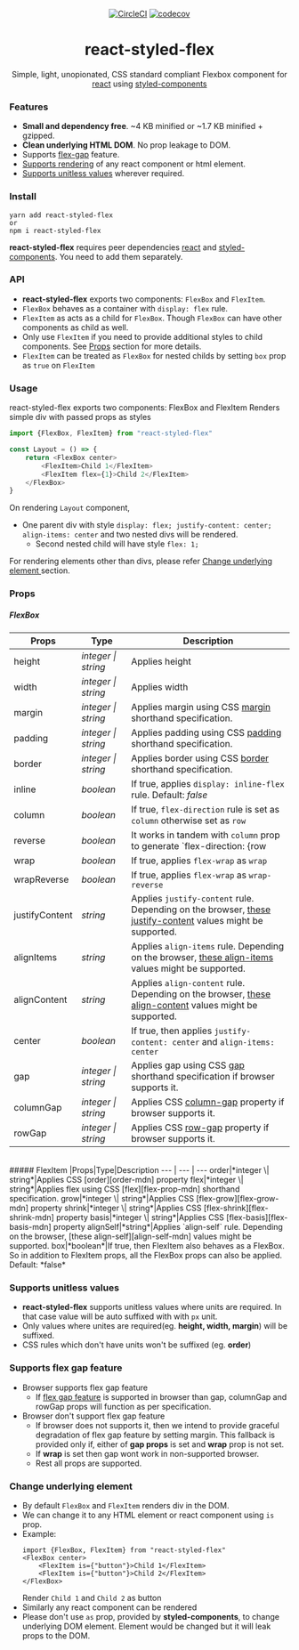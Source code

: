 <div align="center">
  
  [![CircleCI][build]][build-url]
  [![codecov][coverage]][coverage-url]
  
  # react-styled-flex
  Simple, light, unopionated, CSS standard compliant Flexbox component for [react][react-npm] using [styled-components][styled-components]
</div>  

### Features
- **Small and dependency free**. ~4 KB minified or ~1.7 KB minified + gzipped.
- **Clean underlying HTML DOM**. No prop leakage to DOM.
- Supports [flex-gap][flex-gap] feature.
- [Supports rendering](change-underlying-element) of any react component or html element.
- [Supports unitless values](supports-unitless-values) wherever required.

### Install
```
yarn add react-styled-flex
or
npm i react-styled-flex
```

**react-styled-flex** requires peer dependencies [react][react-npm] and [styled-components][styled-components-npm]. You need to add them separately. 

### API
* **react-styled-flex** exports two components: `FlexBox` and `FlexItem`.
* `FlexBox` behaves as a container with `display: flex` rule. 
* `FlexItem` as acts as a child for `FlexBox`. Though `FlexBox` can have other components as child as well. 
* Only use `FlexItem` if you need to provide additional styles to child components. See [Props](props) section for more details.
* `FlexItem` can be treated as `FlexBox` for nested childs by setting `box` prop as `true` on `FlexItem`

### Usage
react-styled-flex exports two components: FlexBox and FlexItem
Renders simple div with passed props as styles 

```javascript
import {FlexBox, FlexItem} from "react-styled-flex"

const Layout = () => {
	return <FlexBox center>
    	<FlexItem>Child 1</FlexItem>
        <FlexItem flex={1}>Child 2</FlexItem>
    </FlexBox>
} 
```
On rendering `Layout` component, 
* One parent div with style `display: flex; justify-content: center; align-items: center` and two nested divs will be rendered. 
	* Second nested child will have style `flex: 1;` 

For rendering elements other than divs, please refer [Change underlying element
](change-underlying-element) section. 

### Props

##### FlexBox

|Props|Type|Description
--- | --- | ---
height|*integer \| string*|Applies height
width|*integer \| string*|Applies width
margin|*integer \| string*|Applies margin using CSS [margin][margin-mdn] shorthand specification.
padding|*integer \| string*|Applies padding using CSS [padding][padding-mdn] shorthand specification.
border|*integer \| string*|Applies border using CSS [border][border-mdn] shorthand specification.
inline|*boolean*|If true, applies `display: inline-flex` rule. Default: *false*
column|*boolean*|If true, `flex-direction` rule is set as `column` otherwise set as `row`
reverse|*boolean*|It works in tandem with `column` prop to generate `flex-direction: {row|column}-reverse`. Following table summaries it,<br/>  <table><thead><tr><th>column</th><th>reverse</th><th>flex&minus;direction</th></tr></thead><tbody><tr><td>false</td><td>false</td><td>row</td></tr><tr><td>false</td><td>true</td><td>row-reverse</td></tr><tr><td>true</td><td>false</td><td>column</td></tr><tr><td>true</td><td>true</td><td>column-reverse</td></tr></tbody></table>
wrap|*boolean*|If true, applies `flex-wrap` as `wrap`
wrapReverse|*boolean*|If true, applies `flex-wrap` as `wrap-reverse`
justifyContent|*string*|Applies `justify-content` rule. Depending on the browser, [these justify-content][justify-content-mdn] values might be supported.
alignItems|*string*|Applies `align-items` rule. Depending on the browser, [these align-items][align-items-mdn] values might be supported.
alignContent|*string*|Applies `align-content` rule. Depending on the browser, [these align-content][align-content-mdn] values might be supported.
center|*boolean*|If true, then applies `justify-content: center` and `align-items: center`
gap|*integer \| string*| Applies gap using CSS [gap][gap-mdn] shorthand specification if browser supports it.
columnGap|*integer \| string*| Applies CSS [column-gap][column-gap-mdn] property if browser supports it.
rowGap|*integer \| string*| Applies CSS [row-gap][row-gap-mdn] property if browser supports it.

<br/>
##### FlexItem
|Props|Type|Description
--- | --- | ---
order|*integer \| string*|Applies CSS [order][order-mdn] property
flex|*integer \| string*|Applies flex using CSS [flex][flex-prop-mdn] shorthand specification.
grow|*integer \| string*|Applies CSS [flex-grow][flex-grow-mdn] property
shrink|*integer \| string*|Applies CSS [flex-shrink][flex-shrink-mdn] property
basis|*integer \| string*|Applies CSS [flex-basis][flex-basis-mdn] property
alignSelf|*string*|Applies `align-self` rule. Depending on the browser, [these align-self][align-self-mdn] values might be supported.
box|*boolean*|If true, then FlexItem also behaves as a FlexBox. So in addition to FlexItem props, all the FlexBox props can also be applied.<br/>Default: *false*

### Supports unitless values
* **react-styled-flex** supports unitless values where units are required. In that case value will be auto suffixed with with `px` unit.<br/>
* Only values where unites are required(eg. **height, width, margin**) will be suffixed. 
* CSS rules which don't have units won't be suffixed (eg. **order**)

### Supports flex gap feature
* Browser supports flex gap feature
	* If [flex gap feature][flex-gap] is supported in browser than gap, columnGap and rowGap props will function as per specification.
* Browser don't support flex gap feature
	* If browser does not supports it, then we intend to provide graceful degradation of flex gap feature by setting margin. This fallback is provided only if, either of **gap props** is set and **wrap** prop is not set.
	* If **wrap** is set then gap wont work in non-supported browser.
	* Rest all props are supported. 

### Change underlying element
* By default `FlexBox` and `FlexItem` renders div in the DOM.
* We can change it to any HTML element or react component using `is` prop.
* Example:
    ```
    import {FlexBox, FlexItem} from "react-styled-flex"
    <FlexBox center>
    	<FlexItem is={"button"}>Child 1</FlexItem>
        <FlexItem is={"button"}>Child 2</FlexItem>
    </FlexBox>
    ```
    Render `Child 1` and `Child 2` as button
* Similarly any react component can be rendered
* Please don't use `as` prop, provided by **styled-components**, to change underlying DOM element. Element would be changed but it will leak props to the DOM.

[build]: https://circleci.com/gh/ppiyush13/react-flexbox/tree/master.svg?style=shield
[build-url]: https://circleci.com/gh/ppiyush13/react-flexbox/tree/master

[coverage]: https://codecov.io/gh/ppiyush13/react-flexbox/branch/master/graph/badge.svg
[coverage-url]: https://codecov.io/gh/ppiyush13/react-flexbox

[styled-components]: https://github.com/styled-components/styled-components
[flex-gap]: https://developer.mozilla.org/en-US/docs/Web/CSS/gap#Flex_layout

[styled-components-npm]: https://www.npmjs.com/package/styled-components
[react-npm]: https://www.npmjs.com/package/react
[padding-mdn]: https://developer.mozilla.org/en-US/docs/Web/CSS/padding#Syntax
[margin-mdn]: https://developer.mozilla.org/en-US/docs/Web/CSS/margin#Syntax
[border-mdn]: https://developer.mozilla.org/en-US/docs/Web/CSS/border#Syntax
[justify-content-mdn]: https://developer.mozilla.org/en-US/docs/Web/CSS/justify-content#Values
[align-items-mdn]: https://developer.mozilla.org/en-US/docs/Web/CSS/align-items#Values
[align-content-mdn]: https://developer.mozilla.org/en-US/docs/Web/CSS/align-content#Values
[gap-mdn]: https://developer.mozilla.org/en-US/docs/Web/CSS/gap#Syntax
[row-gap-mdn]: https://developer.mozilla.org/en-US/docs/Web/CSS/row-gap
[column-gap-mdn]: https://developer.mozilla.org/en-US/docs/Web/CSS/column-gap
[order-mdn]: https://developer.mozilla.org/en-US/docs/Web/CSS/order
[flex-prop-mdn]: https://developer.mozilla.org/en-US/docs/Web/CSS/flex
[flex-grow-mdn]: https://developer.mozilla.org/en-US/docs/Web/CSS/flex-grow
[flex-shrink-mdn]: https://developer.mozilla.org/en-US/docs/Web/CSS/flex-shrink
[flex-basis-mdn]: https://developer.mozilla.org/en-US/docs/Web/CSS/flex-basis
[align-self-mdn]: https://developer.mozilla.org/en-US/docs/Web/CSS/align-self#Values